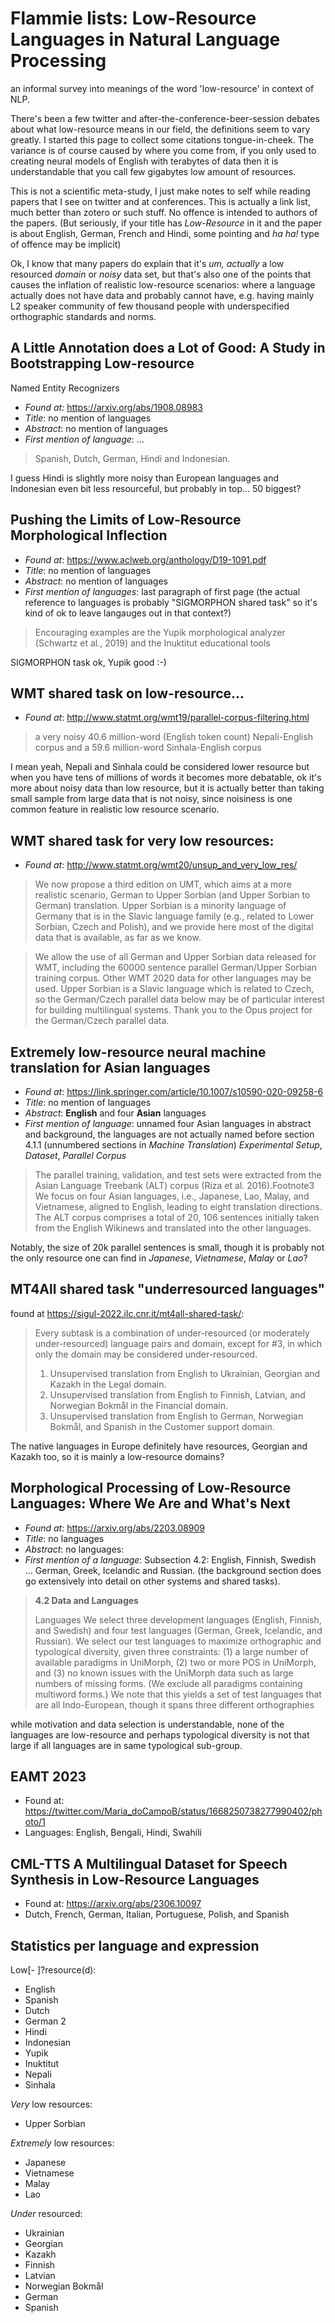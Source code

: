 # Flammie lists: Low-Resource Languages in Natural Language Processing
an informal survey into meanings of the word 'low-resource' in context of NLP.

There's been a few twitter and after-the-conference-beer-session debates about
what low-resource means in our field, the definitions seem to vary greatly. I
started this page to collect some citations tongue-in-cheek. The variance is of
course caused by where you come from, if you only used to creating neural models
of English with terabytes of data then it is understandable that you call few
gigabytes low amount of resources.

This is not a scientific meta-study, I just make notes to self while reading
papers that I see on twitter and at conferences. This is actually a link list,
much better than zotero or such stuff.  No offence is intended to authors of the
papers. (But seriously, if your title has *Low-Resource* in it and the paper is
about English, German, French and Hindi, some pointing and *ha ha!* type of
offence may be implicit)

Ok, I know that many papers do explain that it's *um, actually* a low resourced
*domain* or *noisy* data set, but that's also one of the points that causes the
inflation of realistic low-resource scenarios: where a language actually does
not have data and probably cannot have, e.g. having mainly L2 speaker community
of few thousand people with underspecified orthographic standards and norms.

## A Little Annotation does a Lot of Good: A Study in Bootstrapping Low-resource
   Named Entity Recognizers

* *Found at:* <https://arxiv.org/abs/1908.08983>
* *Title*: no mention of languages
* *Abstract*: no mention of languages
* *First mention of language*: ...

> Spanish, Dutch, German, Hindi and Indonesian.

I guess Hindi is slightly more noisy than European languages and Indonesian even
bit less resourceful, but probably in top... 50 biggest?

## Pushing the Limits of Low-Resource Morphological Inflection

* *Found at*: <https://www.aclweb.org/anthology/D19-1091.pdf>
* *Title*: no mention of languages
* *Abstract*: no mention of languages
* *First mention of languages*: last paragraph of first page (the actual
  reference to languages is probably "SIGMORPHON shared task" so it's kind of ok
  to leave langauges out in that context?)

> Encouraging examples are the Yupik morphological analyzer (Schwartz et al.,
> 2019) and the Inuktitut educational tools

SIGMORPHON task ok, Yupik good :-)

## WMT shared task on low-resource...

* *Found at*: <http://www.statmt.org/wmt19/parallel-corpus-filtering.html>

> a very noisy 40.6 million-word (English token count) Nepali-English corpus and
> a 59.6 million-word Sinhala-English corpus

I mean yeah, Nepali and Sinhala could be considered lower resource but when you
have tens of millions of words it becomes more debatable, ok it's more about
noisy data than low resource, but it is actually better than taking small sample
from large data that is not noisy, since noisiness is one common feature in
realistic low resource scenario.

## WMT shared task for very low resources:

* *Found at*: <http://www.statmt.org/wmt20/unsup_and_very_low_res/>

> We now propose a third edition on UMT, which aims at a more realistic
> scenario, German to Upper Sorbian (and Upper Sorbian to German) translation.
> Upper Sorbian is a minority language of Germany that is in the Slavic language
> family (e.g., related to Lower Sorbian, Czech and Polish), and we provide here
> most of the digital data that is available, as far as we know.

> We allow the use of all German and Upper Sorbian data released for WMT,
> including the 60000 sentence parallel German/Upper Sorbian training corpus.
> Other WMT 2020 data for other languages may be used. Upper Sorbian is a Slavic
> language which is related to Czech, so the German/Czech parallel data below
> may be of particular interest for building multilingual systems. Thank you to
> the Opus project for the German/Czech parallel data.


## Extremely low-resource neural machine translation for Asian languages

* *Found at*: <https://link.springer.com/article/10.1007/s10590-020-09258-6>
* *Title*: no mention of languages
* *Abstract*: **English** and four **Asian** languages
* *First mention of language*: unnamed four Asian languages in abstract and
  background, the languages are not actually named before section 4.1.1
  (unnumbered sections in *Machine Translation*) *Experimental Setup*,
  *Dataset*, *Parallel Corpus*

> The parallel training, validation, and test sets were extracted from the Asian
> Language Treebank (ALT) corpus (Riza et al. 2016).Footnote3 We focus on four
> Asian languages, i.e., Japanese, Lao, Malay, and Vietnamese, aligned to
> English, leading to eight translation directions. The ALT corpus comprises a
> total of 20, 106 sentences initially taken from the English Wikinews and
> translated into the other languages.

Notably, the size of 20k parallel sentences is small, though it is probably not
the only resource one can find in *Japanese*, *Vietnamese*, *Malay* or *Lao*?

## MT4All shared task "underresourced languages"

found at <https://sigul-2022.ilc.cnr.it/mt4all-shared-task/>:

> Every subtask is a combination of under-resourced (or moderately
> under-resourced) language pairs and domain, except for #3, in which only the
> domain may be considered under-resourced.
>
> 1. Unsupervised translation from English to Ukrainian, Georgian and Kazakh in the Legal domain.
> 2. Unsupervised translation from English to Finnish, Latvian, and Norwegian Bokmål in the Financial domain.
> 3. Unsupervised translation from English to German, Norwegian Bokmål, and Spanish in the Customer support domain.

The native languages in Europe definitely have resources, Georgian and Kazakh
too, so it is mainly a low-resource domains?


## Morphological Processing of Low-Resource Languages: Where We Are and What's Next

* *Found at*: <https://arxiv.org/abs/2203.08909>
* *Title*: no languages
* *Abstract*: no languages:
* *First mention of a language*: Subsection 4.2: English, Finnish, Swedish ...
  German, Greek, Icelandic and Russian. (the background section does go
  extensively into detail on other systems and shared tasks).

> **4.2 Data and Languages**
>
> Languages We select three development languages (English, Finnish, and
> Swedish) and four
> test languages (German, Greek, Icelandic, and Russian). We select our test
> languages to maximize orthographic and typological diversity, given three
> constraints: (1) a large number of available paradigms in UniMorph, (2) two or
> more POS in UniMorph, and (3) no known issues with the UniMorph data such as
> large numbers of missing forms.  (We exclude all paradigms containing multiword
> forms.) We note that this yields a set of test languages that are all
> Indo-European, though it spans three different orthographies

while motivation and data selection is understandable, none of the languages are
low-resource and perhaps typological diversity is not that large if all
languages are in same typological sub-group.

## EAMT 2023

* Found at: <https://twitter.com/Maria_doCampoB/status/1668250738277990402/photo/1>
* Languages: English, Bengali, Hindi, Swahili


## CML-TTS A Multilingual Dataset for Speech Synthesis in Low-Resource Languages

* Found at: <https://arxiv.org/abs/2306.10097>
* Dutch, French, German, Italian, Portuguese, Polish, and Spanish


## Statistics per language and expression

Low[- ]?resource(d):

* English
* Spanish
* Dutch
* German 2
* Hindi
* Indonesian
* Yupik
* Inuktitut
* Nepali
* Sinhala

*Very* low resources:

* Upper Sorbian

*Extremely* low resources:

* Japanese
* Vietnamese
* Malay
* Lao

*Under* resourced:

* Ukrainian
* Georgian
* Kazakh
* Finnish
* Latvian
* Norwegian Bokmål
* German
* Spanish

